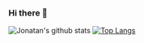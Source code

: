 ### Hi there 👋

<!--
**jehernandezr/jehernandezr** is a ✨ _special_ ✨ repository because its `README.md` (this file) appears on your GitHub profile.

Here are some ideas to get you started:

- 🔭 I’m currently working on ...
- 🌱 I’m currently learning ...
- 👯 I’m looking to collaborate on ...
- 🤔 I’m looking for help with ...
- 💬 Ask me about ...
- 📫 How to reach me: ...
- 😄 Pronouns: ...
- ⚡ Fun fact: ...
-->

![Jonatan's github stats](https://github-readme-stats.vercel.app/api?username=jehernandezr&count_private=true)
[![Top Langs](https://github-readme-stats.vercel.app/api/top-langs/?username=jehernandezr&layout=compact&langs_count=8)](https://github.com/jehernandezr/github-readme-stats)

